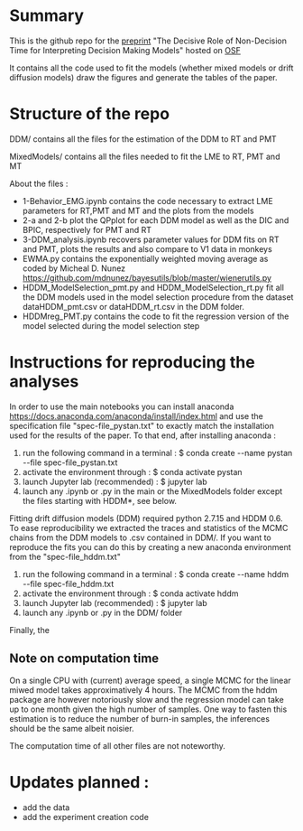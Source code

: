 # Summary
This is the github repo for the [preprint](https://psyarxiv.com/gewb3/) "The Decisive Role of Non-Decision Time for Interpreting Decision Making Models" hosted on [OSF](https://osf.io/t2ar3/) 

It contains all the code used to fit the models (whether mixed models or drift diffusion models) draw the figures and generate the tables of the paper.

# Structure of the repo

DDM/ contains all the files for the estimation of the DDM to RT and PMT

MixedModels/ contains all the files needed to fit the LME to RT, PMT and MT

About the files : 
- 1-Behavior_EMG.ipynb contains the code necessary to extract LME parameters for RT,PMT and MT and the plots from the models
- 2-a and 2-b plot the QPplot for each DDM model as well as the DIC and BPIC, respectively for PMT and RT
- 3-DDM_analysis.ipynb recovers parameter values for DDM fits on RT and PMT, plots the results and also compare to V1 data in monkeys
- EWMA.py contains the exponentially weighted moving average as coded by Micheal D. Nunez https://github.com/mdnunez/bayesutils/blob/master/wienerutils.py
- HDDM_ModelSelection_pmt.py and HDDM_ModelSelection_rt.py fit all the DDM models used in the model selection procedure from the dataset dataHDDM_pmt.csv or dataHDDM_rt.csv in the DDM folder. 
- HDDMreg_PMT.py contains the code to fit the regression version of the model selected during the model selection step

# Instructions for reproducing the analyses
In order to use the main notebooks you can install anaconda https://docs.anaconda.com/anaconda/install/index.html and use the specification file "spec-file_pystan.txt" to exactly match the installation used for the results of the paper. To that end, after installing anaconda : 
 1. run the following command in a terminal : $ conda create --name pystan --file spec-file_pystan.txt
 2. activate the environment through : $ conda activate pystan
 3. launch Jupyter lab (recommended) : $ jupyter lab
 4. launch any .ipynb or .py in the main or the MixedModels folder except the files starting with HDDM*, see below.

Fitting drift diffusion models (DDM) required python 2.7.15 and HDDM 0.6. To ease reproducibility we extracted the traces and statistics of the MCMC chains from the DDM models to .csv contained in DDM/. If you want to reproduce the fits you can do this by creating a new anaconda environment from the "spec-file_hddm.txt"
 1. run the following command in a terminal : $ conda create --name hddm --file spec-file_hddm.txt
 2. activate the environment through : $ conda activate hddm
 3. launch Jupyter lab (recommended) : $ jupyter lab
 4. launch any .ipynb or .py in the DDM/ folder

Finally, the 

## Note on computation time
On a single CPU with (current) average speed, a single MCMC for the linear miwed model takes approximatively 4 hours. The MCMC from the hddm package are however notoriously slow and the regression model can take up to one month given the high number of samples. One way to fasten this estimation is to reduce the number of burn-in samples, the inferences should be the same albeit noisier. 

The computation time of all other files are not noteworthy.

# Updates planned :
- add the data 
- add the experiment creation code
